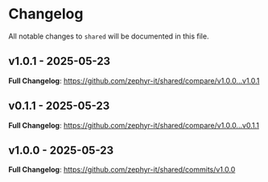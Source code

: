 # Changelog

All notable changes to `shared` will be documented in this file.

## v1.0.1 - 2025-05-23

**Full Changelog**: https://github.com/zephyr-it/shared/compare/v1.0.0...v1.0.1

## v0.1.1 - 2025-05-23

**Full Changelog**: https://github.com/zephyr-it/shared/compare/v1.0.0...v0.1.1

## v1.0.0 - 2025-05-23

**Full Changelog**: https://github.com/zephyr-it/shared/commits/v1.0.0
